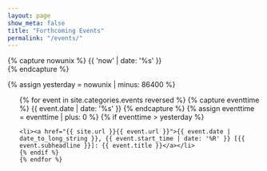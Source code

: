 ```yaml
---
layout: page
show_meta: false
title: "Forthcoming Events"
permalink: "/events/"
---
```


<!-- {% capture sorted_events %}{{ site.categories.events | sort: 'start-time' }}{% endcapture %} -->

<!-- get current time  -->
{% capture nowunix %}
   {{ 'now' | date: '%s' }}   		
{% endcapture %}
<!-- decrement by one day in seconds -->
{% assign yesterday = nowunix | minus: 86400 %}


<ul>
    {% for event in site.categories.events reversed %}
    	{% capture eventtime %}
			{{ event.date | date: '%s' }}
		{% endcapture %}
		{% assign eventtime = eventtime | plus: 0 %}
	<!-- only show events later than yesterday  -->
	{% if eventtime > yesterday %}

    <li><a href="{{ site.url }}{{ event.url }}">{{ event.date | date_to_long_string }}, {{ event.start_time | date: '%R' }} [{{ event.subheadline }}]: {{ event.title }}</a></li>
    {% endif %}
    {% endfor %}
</ul>
